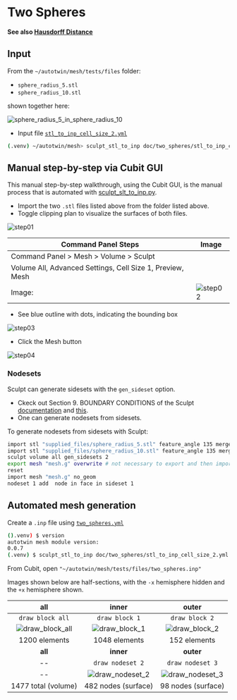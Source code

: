 # Two Spheres

**See also [Hausdorff Distance](../hausdorff_distance.md)**

## Input

From the `~/autotwin/mesh/tests/files` folder:

* `sphere_radius_5.stl`
* `sphere_radius_10.stl`

shown together here:

![sphere_radius_5_in_sphere_radius_10](../figs/sphere_radius_5_in_sphere_radius_10.png)

* Input file [`stl_to_inp_cell_size_2.yml`](stl_to_inp_cell_size_2.yml)

```bash
(.venv) ~/autotwin/mesh> sculpt_stl_to_inp doc/two_spheres/stl_to_inp_cell_size_2.yml
```

## Manual step-by-step via Cubit GUI

This manual step-by-step walkthrough, using the Cubit GUI, is the manual process that is automated with [sculpt_slt_to_inp.py](../../src/atmesh/sculpt_stl_to_inp.py).

* Import the two `.stl` files listed above from the folder listed above.
* Toggle clipping plan to visualize the surfaces of both files.

![step01](figs/step01.png)

Command Panel Steps | Image
-- | --
Command Panel > Mesh > Volume > Sculpt |
Volume All, Advanced Settings, Cell Size 1, Preview, Mesh |
Image: | ![step02](figs/step02.png)

* See blue outline with dots, indicating the bounding box

![step03](figs/step03.png)

* Click the Mesh button

![step04](figs/step04.png)

### Nodesets

Sculpt can generate sidesets with the `gen_sideset` option.

* Ckeck out Section 9. BOUNDARY CONDITIONS of the Sculpt [documentation](https://cubit.sandia.gov/files/cubit/16.08/help_manual/WebHelp/cubithelp.htm) and [this](https://coreform.com/cubit_help/mesh_generation/meshing_schemes/parallel/sculpt_bcs.htm?rhsearch=side_sets&rhhlterm=sidesets%20sideset).
* One can generate nodesets from sidesets.

To generate nodesets from sidesets with Sculpt:

```bash
import stl "supplied_files/sphere_radius_5.stl" feature_angle 135 merge
import stl "supplied_files/sphere_radius_10.stl" feature_angle 135 merge
sculpt volume all gen_sidesets 2
export mesh "mesh.g" overwrite # not necessary to export and then import the .g file
reset
import mesh "mesh.g" no_geom
nodeset 1 add  node in face in sideset 1
```

## Automated mesh generation

Create a `.inp` file using [`two_spheres.yml`](../../tests/files/two_spheres.yml)

```bash
().venv) $ version
autotwin mesh module version:
0.0.7
(.venv) $ sculpt_stl_to_inp doc/two_spheres/stl_to_inp_cell_size_2.yml
```

From Cubit, open `"~/autotwin/mesh/tests/files/two_spheres.inp"`

Images shown below are half-sections, with the `-x` hemisphere hidden and the `+x` hemisphere shown.

all | inner | outer
:--: | :--: | :--: 
`draw block all` | `draw block 1` | `draw block 2`
![draw_block_all](figs/draw_block_all.png) | ![draw_block_1](figs/draw_block_1.png) | ![draw_block_2](figs/draw_block_2.png)
1200 elements | 1048 elements | 152 elements
**all** | **inner** | **outer**
-- | `draw nodeset 2` | `draw nodeset 3`
-- | ![draw_nodeset_2](figs/draw_nodeset_2.png) | ![draw_nodeset_3](figs/draw_nodeset_3.png)
1477 total (volume) |  482 nodes (surface) | 98 nodes (surface)